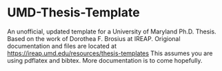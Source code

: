 # UMD-Thesis-Template
An unofficial, updated template for a University of Maryland Ph.D. Thesis.
Based on the work of Dorothea F. Brosius at IREAP.
Origional documentation and files are located at https://ireap.umd.edu/resources/thesis-templates
This assumes you are using pdflatex and bibtex. 
More documentation is to come hopefully.
